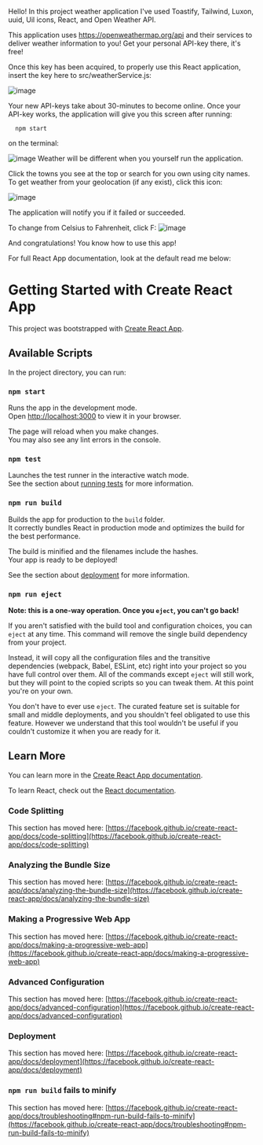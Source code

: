 Hello! In this project weather application I've used Toastify, Tailwind, Luxon, uuid, Uil icons, React, and Open Weather API. 

This application uses https://openweathermap.org/api and their services to deliver weather information to you! Get your personal API-key there, it's free!

Once this key has been acquired, to properly use this React application, insert the key here to src/weatherService.js: 

![image](https://user-images.githubusercontent.com/73889850/185575584-eaad3dd1-4691-4ac3-aa2d-b3a55900349d.png)

Your new API-keys take about 30-minutes to become online. Once your API-key works, the application will give you this screen after running: 
```
  npm start
```
on the terminal: 

![image](https://user-images.githubusercontent.com/73889850/185576356-65f7a2ff-e1d1-42ac-933c-fd0e4d83fac1.png)
Weather will be different when you yourself run the application. 

Click the towns you see at the top or search for you own using city names. To get weather from your geolocation (if any exist), click this icon:

![image](https://user-images.githubusercontent.com/73889850/185576726-8ab45177-6ae9-4549-b972-87c6bd361f6e.png)

The application will notify you if it failed or succeeded. 

To change from Celsius to Fahrenheit, click F:
![image](https://user-images.githubusercontent.com/73889850/185576932-6dec859c-31b9-4811-af4f-9896aaff1830.png)

And congratulations! You know how to use this app! 

For full React App documentation, look at the default read me below:

# Getting Started with Create React App

This project was bootstrapped with [Create React App](https://github.com/facebook/create-react-app).

## Available Scripts

In the project directory, you can run:

### `npm start`

Runs the app in the development mode.\
Open [http://localhost:3000](http://localhost:3000) to view it in your browser.

The page will reload when you make changes.\
You may also see any lint errors in the console.

### `npm test`

Launches the test runner in the interactive watch mode.\
See the section about [running tests](https://facebook.github.io/create-react-app/docs/running-tests) for more information.

### `npm run build`

Builds the app for production to the `build` folder.\
It correctly bundles React in production mode and optimizes the build for the best performance.

The build is minified and the filenames include the hashes.\
Your app is ready to be deployed!

See the section about [deployment](https://facebook.github.io/create-react-app/docs/deployment) for more information.

### `npm run eject`

**Note: this is a one-way operation. Once you `eject`, you can't go back!**

If you aren't satisfied with the build tool and configuration choices, you can `eject` at any time. This command will remove the single build dependency from your project.

Instead, it will copy all the configuration files and the transitive dependencies (webpack, Babel, ESLint, etc) right into your project so you have full control over them. All of the commands except `eject` will still work, but they will point to the copied scripts so you can tweak them. At this point you're on your own.

You don't have to ever use `eject`. The curated feature set is suitable for small and middle deployments, and you shouldn't feel obligated to use this feature. However we understand that this tool wouldn't be useful if you couldn't customize it when you are ready for it.

## Learn More

You can learn more in the [Create React App documentation](https://facebook.github.io/create-react-app/docs/getting-started).

To learn React, check out the [React documentation](https://reactjs.org/).

### Code Splitting

This section has moved here: [https://facebook.github.io/create-react-app/docs/code-splitting](https://facebook.github.io/create-react-app/docs/code-splitting)

### Analyzing the Bundle Size

This section has moved here: [https://facebook.github.io/create-react-app/docs/analyzing-the-bundle-size](https://facebook.github.io/create-react-app/docs/analyzing-the-bundle-size)

### Making a Progressive Web App

This section has moved here: [https://facebook.github.io/create-react-app/docs/making-a-progressive-web-app](https://facebook.github.io/create-react-app/docs/making-a-progressive-web-app)

### Advanced Configuration

This section has moved here: [https://facebook.github.io/create-react-app/docs/advanced-configuration](https://facebook.github.io/create-react-app/docs/advanced-configuration)

### Deployment

This section has moved here: [https://facebook.github.io/create-react-app/docs/deployment](https://facebook.github.io/create-react-app/docs/deployment)

### `npm run build` fails to minify

This section has moved here: [https://facebook.github.io/create-react-app/docs/troubleshooting#npm-run-build-fails-to-minify](https://facebook.github.io/create-react-app/docs/troubleshooting#npm-run-build-fails-to-minify)
